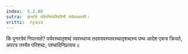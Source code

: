 ```yaml
---
index:  5.2.88
sutra:  छन्दसि परिपन्थिपरिपरिणौ पर्यवस्थातरि।
vritti:  nyasa
---
```


किं पुनरत्रेवं निपात्यते? पर्यवस्थातृशब्दं व्यवस्थाप्य तदवयवस्यावस्थातृशब्दस्य पम्थ आदेश एकत्र क्रियते, अपरत्र तस्यैव परिशब्दः, पश्चादिनिप्रत्ययः॥

